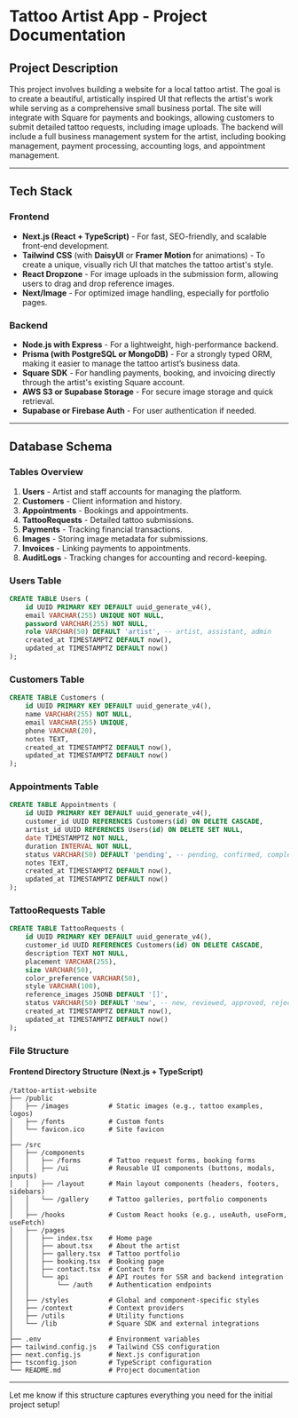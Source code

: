 # Tattoo Artist App - Project Documentation

## **Project Description**
This project involves building a website for a local tattoo artist. The goal is to create a beautiful, artistically inspired UI that reflects the artist's work while serving as a comprehensive small business portal. The site will integrate with Square for payments and bookings, allowing customers to submit detailed tattoo requests, including image uploads. The backend will include a full business management system for the artist, including booking management, payment processing, accounting logs, and appointment management.

---

## **Tech Stack**

### **Frontend**
- **Next.js (React + TypeScript)** - For fast, SEO-friendly, and scalable front-end development.
- **Tailwind CSS** (with **DaisyUI** or **Framer Motion** for animations) - To create a unique, visually rich UI that matches the tattoo artist's style.
- **React Dropzone** - For image uploads in the submission form, allowing users to drag and drop reference images.
- **Next/Image** - For optimized image handling, especially for portfolio pages.

### **Backend**
- **Node.js with Express** - For a lightweight, high-performance backend.
- **Prisma (with PostgreSQL or MongoDB)** - For a strongly typed ORM, making it easier to manage the tattoo artist’s business data.
- **Square SDK** - For handling payments, booking, and invoicing directly through the artist's existing Square account.
- **AWS S3 or Supabase Storage** - For secure image storage and quick retrieval.
- **Supabase or Firebase Auth** - For user authentication if needed.

---

## **Database Schema**

### **Tables Overview**
1. **Users** - Artist and staff accounts for managing the platform.
2. **Customers** - Client information and history.
3. **Appointments** - Bookings and appointments.
4. **TattooRequests** - Detailed tattoo submissions.
5. **Payments** - Tracking financial transactions.
6. **Images** - Storing image metadata for submissions.
7. **Invoices** - Linking payments to appointments.
8. **AuditLogs** - Tracking changes for accounting and record-keeping.

### **Users Table**
```sql
CREATE TABLE Users (
    id UUID PRIMARY KEY DEFAULT uuid_generate_v4(),
    email VARCHAR(255) UNIQUE NOT NULL,
    password VARCHAR(255) NOT NULL,
    role VARCHAR(50) DEFAULT 'artist', -- artist, assistant, admin
    created_at TIMESTAMPTZ DEFAULT now(),
    updated_at TIMESTAMPTZ DEFAULT now()
);
```

### **Customers Table**
```sql
CREATE TABLE Customers (
    id UUID PRIMARY KEY DEFAULT uuid_generate_v4(),
    name VARCHAR(255) NOT NULL,
    email VARCHAR(255) UNIQUE,
    phone VARCHAR(20),
    notes TEXT,
    created_at TIMESTAMPTZ DEFAULT now(),
    updated_at TIMESTAMPTZ DEFAULT now()
);
```

### **Appointments Table**
```sql
CREATE TABLE Appointments (
    id UUID PRIMARY KEY DEFAULT uuid_generate_v4(),
    customer_id UUID REFERENCES Customers(id) ON DELETE CASCADE,
    artist_id UUID REFERENCES Users(id) ON DELETE SET NULL,
    date TIMESTAMPTZ NOT NULL,
    duration INTERVAL NOT NULL,
    status VARCHAR(50) DEFAULT 'pending', -- pending, confirmed, completed, canceled
    notes TEXT,
    created_at TIMESTAMPTZ DEFAULT now(),
    updated_at TIMESTAMPTZ DEFAULT now()
);
```

### **TattooRequests Table**
```sql
CREATE TABLE TattooRequests (
    id UUID PRIMARY KEY DEFAULT uuid_generate_v4(),
    customer_id UUID REFERENCES Customers(id) ON DELETE CASCADE,
    description TEXT NOT NULL,
    placement VARCHAR(255),
    size VARCHAR(50),
    color_preference VARCHAR(50),
    style VARCHAR(100),
    reference_images JSONB DEFAULT '[]',
    status VARCHAR(50) DEFAULT 'new', -- new, reviewed, approved, rejected
    created_at TIMESTAMPTZ DEFAULT now(),
    updated_at TIMESTAMPTZ DEFAULT now()
);
```

### **File Structure**

#### **Frontend Directory Structure (Next.js + TypeScript)**
```
/tattoo-artist-website
├── /public
│   ├── /images          # Static images (e.g., tattoo examples, logos)
│   ├── /fonts           # Custom fonts
│   └── favicon.ico      # Site favicon
│
├── /src
│   ├── /components
│   │   ├── /forms       # Tattoo request forms, booking forms
│   │   ├── /ui          # Reusable UI components (buttons, modals, inputs)
│   │   ├── /layout      # Main layout components (headers, footers, sidebars)
│   │   └── /gallery     # Tattoo galleries, portfolio components
│   │
│   ├── /hooks           # Custom React hooks (e.g., useAuth, useForm, useFetch)
│   ├── /pages
│   │   ├── index.tsx    # Home page
│   │   ├── about.tsx    # About the artist
│   │   ├── gallery.tsx  # Tattoo portfolio
│   │   ├── booking.tsx  # Booking page
│   │   ├── contact.tsx  # Contact form
│   │   └── api          # API routes for SSR and backend integration
│   │       └── /auth    # Authentication endpoints
│   │
│   ├── /styles          # Global and component-specific styles
│   ├── /context         # Context providers
│   ├── /utils           # Utility functions
│   └── /lib             # Square SDK and external integrations
│
├── .env                 # Environment variables
├── tailwind.config.js   # Tailwind CSS configuration
├── next.config.js       # Next.js configuration
├── tsconfig.json        # TypeScript configuration
└── README.md            # Project documentation
```

---

Let me know if this structure captures everything you need for the initial project setup!



